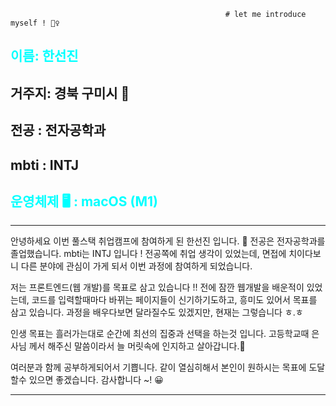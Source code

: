                                                     # let me introduce myself ! 🙆‍♀️

## <span style="color:aqua">**이름: 한선진** </span>

## **거주지: 경북 구미시 🍇**

## **전공 : 전자공학과**

## **mbti : INTJ**

## <span style="color:aqua">**운영체제 🖥 : macOS (M1)** </span>

---

안녕하세요 이번 풀스택 취업캠프에 참여하게 된 한선진 입니다. 🐥
전공은 전자공학과를 졸업했습니다. mbti는 INTJ 입니다 !
전공쪽에 취업 생각이 있었는데, 면접에 치이다보니 다른 분야에 관심이 가게 되서 이번 과정에 참여하게 되었습니다.

저는 프론트엔드(웹 개발)를 목표로 삼고 있습니다 !!
전에 잠깐 웹개발을 배운적이 있었는데, 코드를 입력할때마다 바뀌는 페이지들이
신기하기도하고, 흥미도 있어서 목표를 삼고 있습니다.
과정을 배우다보면 달라질수도 있겠지만, 현재는 그렇습니다 ㅎ.ㅎ

인생 목표는 흘러가는대로 순간에 최선의 집중과 선택을 하는것 입니다.
고등학교때 은사님 께서 해주신 말씀이라서 늘 머릿속에 인지하고 살아갑니다.👒

여러분과 함께 공부하게되어서 기쁩니다.
같이 열심히해서 본인이 원하시는 목표에 도달할수 있으면 좋겠습니다.
감사합니다 ~! 😀

---
